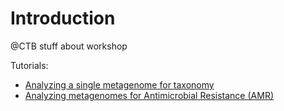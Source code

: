 # Introduction

@CTB stuff about workshop

Tutorials:

* [Analyzing a single metagenome for taxonomy](single-metagenomes-taxonomy.md)
* [Analyzing metagenomes for Antimicrobial Resistance (AMR)](amr.md)

